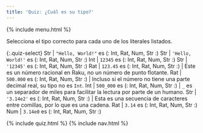 ```yaml
---
title: 'Quiz: ¿Cuál es su tipo?'
---
```


{% include menu.html %}

Selecciona el tipo correcto para cada uno de los literales listados.

{:.quiz-select}
Str | `"Hello, World!"` es (: Int, Rat, Num, Str :)
Str | `'Hello, World!'` es (: Int, Rat, Num, Str :)
Int | `12345` es (: Int, Rat, Num, Str :)
Str | `'12345'` es (: Int, Rat, Num, Str :)
Rat | `123.45` es (: Int, Rat, Num, Str :) | Este es un número racional en Raku, no un número de punto flotante.
Rat | `500.000` es (: Int, Rat, Num, Str :) | Incluso si el número no tiene una parte decimal real, su tipo no es `Int`.
Int | `500_000` es (: Int, Rat, Num, Str :) | `_` es un separador de miles para facilitar la lectura por parte de un humano.
Str | `'3.14e2'` es (: Int, Rat, Num, Str :) | Esta es una secuencia de caracteres entre comillas, por lo que es una cadena.
Rat | `3.14` es (: Int, Rat, Num, Str :)
Num | `3.14e0` es (: Int, Rat, Num, Str :)

{% include quiz.html %}
{% include nav.html %}
